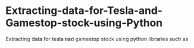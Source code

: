 # Extracting-data-for-Tesla-and-Gamestop-stock-using-Python
Extracting data for tesla nad gamestop stock using python libraries such as
